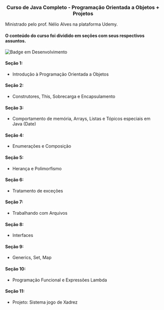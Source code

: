 
<h3 align="center"> Curso de Java Completo - Programação Orientada a Objetos + Projetos </h2>

Ministrado pelo prof. Nélio Alves na plataforma Udemy.

<h4> O conteúdo do curso foi dividido em seções com seus respectivos assuntos. </h4>

![Badge em Desenvolvimento](http://img.shields.io/static/v1?label=STATUS&message=EM%20DESENVOLVIMENTO&color=GREEN&style=for-the-badge)

#### Seção 1:
  - Introdução à Programação Orientada a Objetos

#### Seção 2:
  - Construtores, This, Sobrecarga e Encapsulamento

#### Seção 3:
  - Comportamento de memória, Arrays, Listas e Tópicos especiais em Java (Date)

#### Seção 4:
  - Enumerações e Composição
  
#### Seção 5:
  - Herança e Polimorfismo
  
#### Seção 6:
  - Tratamento de exceções
  
#### Seção 7:
  - Trabalhando com Arquivos

#### Seção 8:
  - Interfaces
    
#### Seção 9:
  - Generics, Set, Map

#### Seção 10:
  - Programação Funcional e Expressões Lambda

#### Seção 11:
  - Projeto: Sistema jogo de Xadrez



